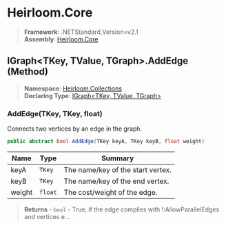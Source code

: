 # Heirloom.Core

> **Framework**: .NETStandard,Version=v2.1  
> **Assembly**: [Heirloom.Core][0]

## IGraph\<TKey, TValue, TGraph>.AddEdge (Method)

> **Namespace**: [Heirloom.Collections][0]  
> **Declaring Type**: [IGraph\<TKey, TValue, TGraph>][1]

### AddEdge(TKey, TKey, float)

Connects two vertices by an edge in the graph.

```cs
public abstract bool AddEdge(TKey keyA, TKey keyB, float weight)
```

| Name   | Type    | Summary                           |
|--------|---------|-----------------------------------|
| keyA   | `TKey`  | The name/key of the start vertex. |
| keyB   | `TKey`  | The name/key of the end vertex.   |
| weight | `float` | The cost/weight of the edge.      |

> **Returns** - `bool` - True, if the edge complies with !:AllowParallelEdges and vertices e...

[0]: ../../../Heirloom.Core.md
[1]: ../IGraph[TKey,TValue,TGraph].md
